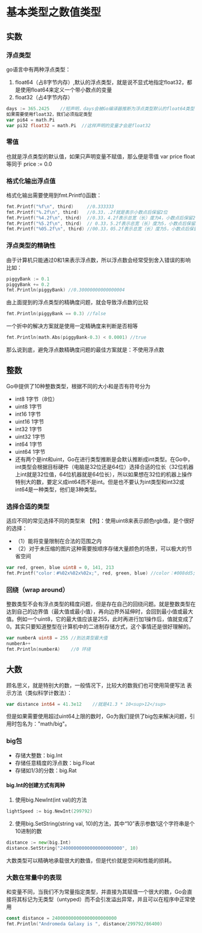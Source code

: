 # 基本类型之数值类型

## 实数

### 浮点类型
go语言中有两种浮点类型：
1. float64（占8字节内存）,默认的浮点类型，就是说不显式地指定float32，都是使用float64来定义一个带小数点的变量
2. float32（占4字节内存）
```go
days := 365.2425    //短声明，days会被Go编译器推断为浮点类型默认的float64类型
如果需要使用float32，我们必须指定类型
var pi64 = math.Pi      
var pi32 float32 = math.Pi  //这样声明的变量才会是float32
```
### 零值
也就是浮点类型的默认值，如果只声明变量不赋值，那么便是零值
var price float
等同于
price := 0.0

### 格式化输出浮点值
格式化输出需要使用到fmt.Printf()函数：
```go
fmt.Printf("%f\n", third)     //0.333333
fmt.Printf("%.2f\n", third)   //0.33，.2f就是表示小数点后保留2位
fmt.Printf("%4.2f\n", third)  //0.33，4.2f表示总宽（长）度为4，小数点后保留2位
fmt.Printf("%5.2f\n", third)  // 0.33，5.2f表示总宽（长）度为5，小数点后保留2位，长度不够使用空格来补
fmt.Printf("%05.2f\n", third) //00.33，05.2f表示总宽（长）度为5，小数点后保留2位，长度不够使用“0”来补
```
### 浮点类型的精确性
由于计算机只能通过0和1来表示浮点数，所以浮点数会经常受到舍入错误的影响
比如：
```go
piggyBank := 0.1
piggyBank += 0.2
fmt.Println(piggyBank) //0.30000000000000004
```
由上面提到的浮点类型的精确度问题，就会导致浮点数的比较
```go
fmt.Println(piggyBank == 0.3) //false
```
一个折中的解决方案就是使用一定精确度来判断是否相等
```go
fmt.Println(math.Abs(piggyBank-0.3) < 0.0001) //true
```

那么说到底，避免浮点数精确度问题的最佳方案就是：不使用浮点数

## 整数

Go中提供了10种整数类型，根据不同的大小和是否有符号分为
* int8      1字节（8位）
* uint8     1字节
* int16     1字节
* uint16    1字节
* int32     1字节
* uint32    1字节
* int64     1字节
* uint64    1字节
* 还有两个是int和uint，Go在进行类型推断是会默认推断成int类型。在Go中，int类型会根据目标硬件（电脑是32位还是64位）选择合适的位长（32位机器上int就是32位值，64位机器就是64位长），所以如果想在32位的机器上操作特别大的数，要定义成int64而不是int。但是也不要认为int类型和int32或int64是一种类型，他们是3种类型。

### 选择合适的类型
适应不同的常见选择不同的类型来
【例】：使用uint8来表示颜色rgb值，是个很好的选择：
* （1）能将变量限制在合法的范围之内
* （2）对于未压缩的图片这种需要按顺序存储大量颜色的场景，可以极大的节省空间
```go
var red, green, blue uint8 = 0, 141, 213
fmt.Printf("color：#%02x%02x%02x;", red, green, blue) //color：#008dd5;
```
### 回绕（wrap around）
整数类型不会有浮点类型的精度问题，但是存在自己的回绕问题。就是整数类型在达到自己的边界值（最大值或最小值），再向边界外延伸时，会回到最小值或最大值。例如一个uint8，它的最大值应该是255，此时再进行加1操作后，值就变成了0。其实只要知道整型在计算机中的二进制存储方式，这个事情还是很好理解的。
```go
var numberA uint8 = 255	//到达类型最大值
numberA++
fmt.Println(numberA)	//0	环绕
```
## 大数
顾名思义，就是特别大的数，一般情况下，比较大的数我们也可使用简便写法
表示方法（类似科学计数法）：
```go
var distance int64 = 41.3e12    //就是41.3 * 10<sup>12</sup>
```
但是如果需要使用超过uint64上限的数时，Go为我们提供了big包来解决问题，引用时包名为："math/big"。

### big包
* 存储大整数：big.Int
* 存储任意精度的浮点数：big.Float
* 存储如1/3的分数：big.Rat

#### big.Int的创建方式有两种
1. 使用big.NewInt(int val)的方法
```go
lightSpeed := big.NewInt(299792)
```
2. 使用big.SetString(string val, 10)的方法，其中“10”表示参数1这个字符串是个10进制的数
```go
distance := new(big.Int)
distance.SetString("24000000000000000000000", 10)
```
大数类型可以精确地承载很大的数值，但是代价就是空间和性能的损耗。

### 大数在常量中的表现
和变量不同，当我们不为常量指定类型，并直接为其赋值一个很大的数，Go会直接将其标记为无类型（untyped）而不会引发溢出异常，并且可以在程序中正常使用
```go
const distance = 240000000000000000000000
fmt.Println("Andromeda Galaxy is ", distance/299792/86400)
```